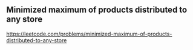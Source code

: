 ## Minimized maximum of products distributed to any store
https://leetcode.com/problems/minimized-maximum-of-products-distributed-to-any-store

